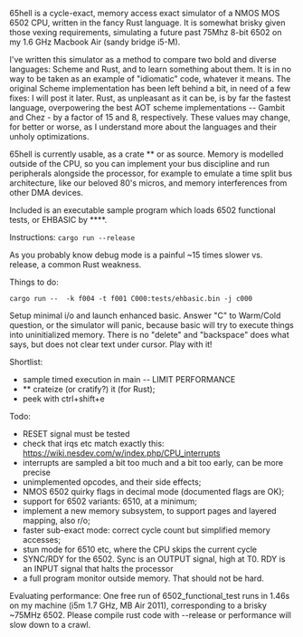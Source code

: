 65hell is a cycle-exact, memory access exact simulator of a NMOS MOS 6502 CPU, written in the fancy Rust language.
It is somewhat brisky given those vexing requirements, simulating a future past 75Mhz 8-bit 6502 on my 1.6 GHz 
Macbook Air (sandy bridge i5-M).

I've written this simulator as a method to compare two bold and diverse languages: Scheme and Rust, and to learn
something about them. It is in no way to be taken as an example of "idiomatic" code, whatever it means.
The original Scheme implementation has been left behind a bit, in need of a few fixes: I will post it later.
Rust, as unpleasant as it can be, is by far the fastest language, overpowering the best AOT scheme implementations
-- Gambit and Chez - by a factor of 15 and 8, respectively. These values may change, for better or worse, as I
understand more about the languages and their unholy optimizations.

65hell is currently usable, as a crate ** or as source. Memory is modelled outside of the CPU, so 
you can implement your bus discipline and run peripherals alongside the processor, for example to emulate a 
time split bus architecture, like our beloved 80's micros, and memory interferences from other DMA devices.

Included is an executable sample program which loads 6502 functional tests, or EHBASIC by ****.

Instructions:
` cargo run --release `

As you probably know debug mode is a painful ~15 times slower vs. release, a common Rust weakness. 

Things to do:

`cargo run --  -k f004 -t f001 C000:tests/ehbasic.bin -j c000`

Setup minimal i/o and launch enhanced basic. 
Answer "C" to Warm/Cold question, or the
simulator will panic, because basic will try to execute things into uninitialized memory.
There is no "delete" and "backspace" does what says, but does not clear text under cursor.
Play with it!

Shortlist:

- sample timed execution in main -- LIMIT PERFORMANCE
- ** crateize (or cratify?) it (for Rust);
- peek with ctrl+shift+e

Todo:

- RESET signal must be tested
- check that irqs etc match exactly this: https://wiki.nesdev.com/w/index.php/CPU_interrupts
- interrupts are sampled a bit too much and a bit too early, can be more precise
- unimplemented opcodes, and their side effects;
- NMOS 6502 quirky flags in decimal mode  (documented flags are OK);
- support for 6502 variants: 6510, at a minimum;
- implement a new memory subsystem, to support pages and layered mapping, also r/o;
- faster sub-exact mode: correct cycle count but simplified memory accesses;
- stun mode for 6510 etc, where the CPU skips the current cycle
- SYNC/RDY for the 6502. Sync is an OUTPUT signal, high at T0. RDY is an INPUT signal that halts the processor
- a full program monitor outside memory. That should not be hard.

Evaluating performance:
One free run of 6502_functional_test runs in 1.46s on my machine (i5m 1.7 GHz, MB Air 2011), corresponding to 
a brisky ~75MHz 6502.
Please compile rust code with --release or performance will slow down to a crawl.